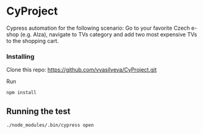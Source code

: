 # CyProject

Cypress automation for the following scenario:
Go to your favorite Czech e-shop (e.g. Alza), navigate to TVs category and add two most expensive TVs to the shopping cart.

### Installing

Clone this repo: https://github.com/vvasilyeva/CyProject.git

Run

```
npm install
```

## Running the test

```
./node_modules/.bin/cypress open
```
